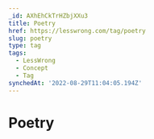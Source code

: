 ```yaml
---
_id: AXhEhCkTrHZbjXXu3
title: Poetry
href: https://lesswrong.com/tag/poetry
slug: poetry
type: tag
tags:
  - LessWrong
  - Concept
  - Tag
synchedAt: '2022-08-29T11:04:05.194Z'
---
```


# Poetry
